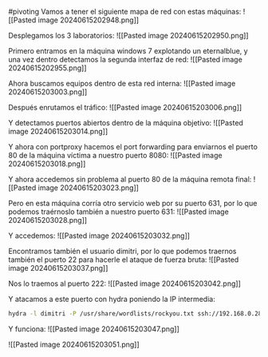 #pivoting 
Vamos a tener el siguiente mapa de red con estas máquinas:
![[Pasted image 20240615202948.png]]

Desplegamos los 3 laboratorios:
![[Pasted image 20240615202950.png]]

Primero entramos en la máquina windows 7 explotando un eternalblue, y una vez dentro detectamos la segunda interfaz de red:
![[Pasted image 20240615202955.png]]

Ahora buscamos equipos dentro de esta red interna:
![[Pasted image 20240615203003.png]]

Después enrutamos el tráfico:
![[Pasted image 20240615203006.png]]

Y detectamos puertos abiertos dentro de la máquina objetivo:
![[Pasted image 20240615203014.png]]

Y ahora con portproxy hacemos el port forwarding para enviarnos el puerto 80 de la máquina víctima a nuestro puerto 8080:
![[Pasted image 20240615203018.png]]

Y ahora accedemos sin problema al puerto 80 de la máquina remota final:
![[Pasted image 20240615203023.png]]

Pero en esta máquina corría otro servicio web por su puerto 631, por lo que podemos traérnoslo también a nuestro puerto 631:
![[Pasted image 20240615203028.png]]

Y accedemos:
![[Pasted image 20240615203032.png]]

Encontramos también el usuario dimitri, por lo que podemos traernos también el puerto 22 para hacerle el ataque de fuerza bruta:
![[Pasted image 20240615203037.png]]

Nos lo traemos al puerto 222:
![[Pasted image 20240615203042.png]]

Y atacamos a este puerto con hydra poniendo la IP intermedia:
```bash
hydra -l dimitri -P /usr/share/wordlists/rockyou.txt ssh://192.168.0.28 -s 222
```
Y funciona:
![[Pasted image 20240615203047.png]]

![[Pasted image 20240615203051.png]]
